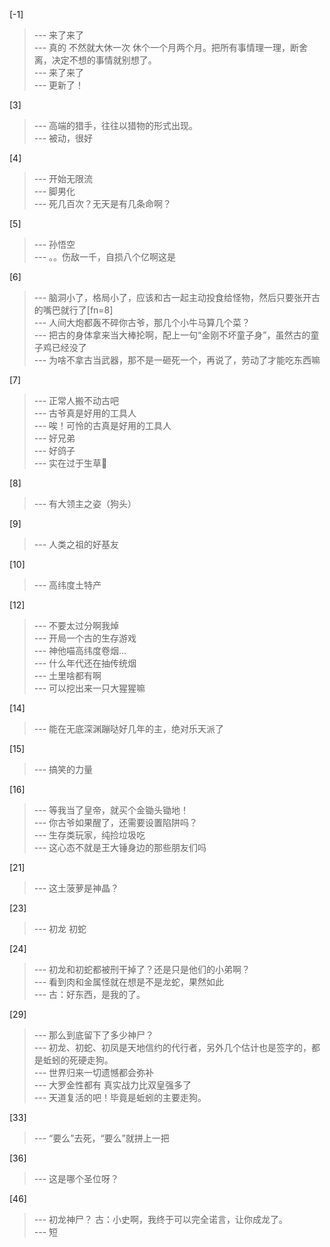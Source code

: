 
[-1] 
>--- 来了来了<br>
>--- 真的 不然就大休一次 休个一个月两个月。把所有事情理一理，断舍离，决定不想的事情就别想了。<br>
>--- 来了来了<br>
>--- 更新了！<br>

[3] 
>--- 高端的猎手，往往以猎物的形式出现。<br>
>--- 被动，很好<br>

[4] 
>--- 开始无限流<br>
>--- 脚男化<br>
>--- 死几百次？无天是有几条命啊？<br>

[5] 
>--- 孙悟空<br>
>--- 。。伤敌一千，自损八个亿啊这是<br>

[6] 
>--- 脑洞小了，格局小了，应该和古一起主动投食给怪物，然后只要张开古的嘴巴就行了[fn=8]<br>
>--- 人间大炮都轰不碎你古爷，那几个小牛马算几个菜？<br>
>--- 把古的身体拿来当大棒抡啊，配上一句“金刚不坏童子身”，虽然古的童子鸡已经没了<br>
>--- 为啥不拿古当武器，那不是一砸死一个，再说了，劳动了才能吃东西嘛<br>

[7] 
>--- 正常人搬不动古吧<br>
>--- 古爷真是好用的工具人<br>
>--- 唉！可怜的古真是好用的工具人<br>
>--- 好兄弟<br>
>--- 好鸽子<br>
>--- 实在过于生草🌿<br>

[8] 
>--- 有大领主之姿（狗头）<br>

[9] 
>--- 人类之祖的好基友<br>

[10] 
>--- 高纬度土特产<br>

[12] 
>--- 不要太过分啊我焯<br>
>--- 开局一个古的生存游戏<br>
>--- 神他喵高纬度卷烟…<br>
>--- 什么年代还在抽传统烟<br>
>--- 土里啥都有啊<br>
>--- 可以挖出来一只大猩猩嘛<br>

[14] 
>--- 能在无底深渊蹦哒好几年的主，绝对乐天派了<br>

[15] 
>--- 搞笑的力量<br>

[16] 
>--- 等我当了皇帝，就买个金锄头锄地！<br>
>--- 你古爷如果醒了，还需要设置陷阱吗？<br>
>--- 生存类玩家，纯捡垃圾吃<br>
>--- 这心态不就是王大锤身边的那些朋友们吗<br>

[21] 
>--- 这土菠萝是神晶？<br>

[23] 
>--- 初龙 初蛇<br>

[24] 
>--- 初龙和初蛇都被刑干掉了？还是只是他们的小弟啊？<br>
>--- 看到肉和金属怪就在想是不是龙蛇，果然如此<br>
>--- 古：好东西，是我的了。<br>

[29] 
>--- 那么到底留下了多少神尸？<br>
>--- 初龙、初蛇、初凤是天地信约的代行者，另外几个估计也是签字的，都是蚯蚓的死硬走狗。<br>
>--- 世界归来一切遗憾都会弥补<br>
>--- 大罗金性都有 真实战力比双皇强多了<br>
>--- 天道复活的吧！毕竟是蚯蚓的主要走狗。<br>

[33] 
>--- “要么”去死，“要么”就拼上一把<br>

[36] 
>--- 这是哪个圣位呀？<br>

[46] 
>--- 初龙神尸？
古：小史啊，我终于可以完全诺言，让你成龙了。<br>
>--- 短<br>
